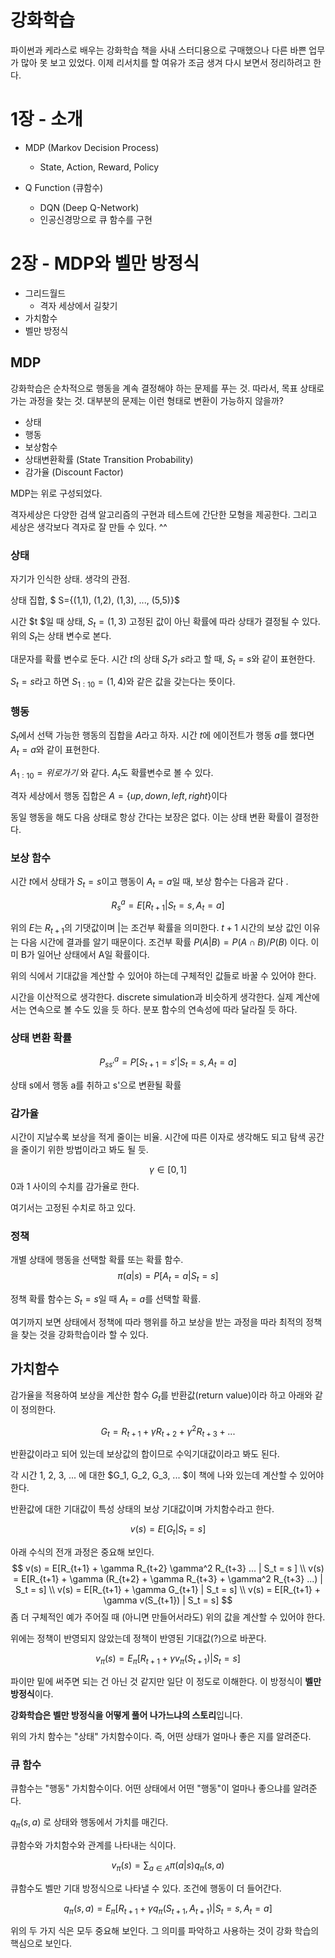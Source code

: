 # 강화학습 

파이썬과 케라스로 배우는 강화학습 책을 사내 스터디용으로 구매했으나 다른 바쁜 업무가 많아 못 보고 있었다. 이제 리서치를 할 여유가 조금 생겨 다시 보면서 정리하려고 한다. 

# 1장 - 소개

- MDP (Markov Decision Process) 

  - State, Action, Reward, Policy 

- Q Function (큐함수)

  - DQN (Deep Q-Network) 
  - 인공신경망으로 큐 함수를 구현




# 2장 - MDP와 벨만 방정식 

- 그리드월드 
  - 격자 세상에서 길찾기
- 가치함수 
- 벨만 방정식



## MDP

강화학습은 순차적으로 행동을 계속 결정해야 하는 문제를 푸는 것.  따라서, 목표 상태로 가는 과정을 찾는 것. 대부분의 문제는 이런 형태로 변환이 가능하지 않을까? 

- 상태
- 행동
- 보상함수
- 상태변환확률 (State Transition Probability)
- 감가율 (Discount Factor)

MDP는 위로 구성되었다. 

격자세상은 다양한 검색 알고리즘의 구현과 테스트에 간단한 모형을 제공한다. 그리고 세상은 생각보다 격자로 잘 만들 수 있다. ^^

### 상태 

자기가 인식한 상태. 생각의 관점. 

상태 집합, $ S=\{(1,1), (1,2), (1,3), ..., (5,5)\}$

시간 $t $일 때 상태, $S_t=(1,3)$
고정된 값이 아닌 확률에 따라 상태가 결정될 수 있다. 위의 $S_t$는 상태 변수로 본다. 

대문자를 확률 변수로 둔다. 시간 $t$의 상태 $S_t$가 $s$라고 할 때, $S_t=s$와 같이 표현한다. 

$S_t=s$라고 하면 $S_{1:10}=(1,4)$와 같은 값을 갖는다는 뜻이다. 

### 행동 

$S_t$에서 선택 가능한 행동의 집합을 $A$라고 하자. 시간 $t$에 에이전트가 행동 $a$를 했다면 $A_t=a$와 같이 표현한다. 

$A_{1:10}=위로 가기$ 와 같다. $A_t$도 확률변수로 볼 수 있다. 

격자 세상에서 행동 집합은 $A = \{up, down, left, right\}$이다 

동일 행동을 해도 다음 상태로 항상 간다는 보장은 없다. 이는 상태 변환 확률이 결정한다. 

### 보상 함수

시간 $t$에서 상태가 $S_t=s$이고 행동이 $A_t=a$일 때, 보상 함수는 다음과 같다 .

$$ R_s^a = E[R_{t+1}| S_t=s, A_t=a]$$

위의 $E$는 $R_{t+1}$의 기댓값이며 $|$는 조건부 확률을 의미한다. $t+1$ 시간의 보상 값인 이유는 다음 시간에 결과를 알기 때문이다. 조건부 확률 $P(A|B) = P(A \cap B) / P(B)$ 이다. 이미 B가 일어난 상태에서 A일 확률이다. 

위의 식에서 기대값을 계산할 수 있어야 하는데 구체적인 값들로 바꿀 수 있어야 한다. 

시간을 이산적으로 생각한다. discrete simulation과 비슷하게 생각한다. 실제 계산에서는 연속으로 볼 수도 있을 듯 하다. 분포 함수의 연속성에 따라 달라질 듯 하다. 

### 상태 변환 확률

$$P_{ss'}^a = P[S_{t+1}=s' | S_t=s, A_t=a]$$  

상태 s에서 행동 a를 취하고 s'으로 변환될 확률 

### 감가율

시간이 지날수록 보상을 적게 줄이는 비율. 시간에 따른 이자로 생각해도 되고 탐색 공간을 줄이기 위한 방법이라고 봐도 될 듯. 

$$\gamma \in [0, 1]$$ 0과 1 사이의 수치를 감가율로 한다. 

여기서는 고정된 수치로 하고 있다. 

### 정책 

개별 상태에 행동을 선택할 확률 또는 확률 함수. 
$$ \pi (a | s) = P[A_t=a | S_t=s]$$

정책 확률 함수는 $S_t=s$일 때 $A_t=a$를 선택할 확률. 



여기까지 보면 상태에서 정책에 따라 행위를 하고 보상을 받는 과정을 따라 최적의 정책을 찾는 것을 강화학습이라 할 수 있다. 

## 가치함수 

감가율을 적용하여 보상을 계산한 함수 $G_t$를 반환값(return value)이라 하고 아래와 같이 정의한다. 

$$ G_t = R_{t+1} + \gamma R_{t+2} + \gamma^2 R_{t+3} + ... $$ 

반환값이라고 되어 있는데 보상값의 합이므로 수익기대값이라고 봐도 된다. 

각 시간 1, 2, 3, ... 에 대한 $G_1, G_2, G_3, ... $이 책에 나와 있는데 계산할 수 있어야 한다. 

반환값에 대한 기대값이 특성 상태의 보상 기대값이며 가치함수라고 한다. 

$$ v(s) = E[G_t | S_t=s]$$

아래 수식의 전개 과정은 중요해 보인다. 
$$
v(s) = E[R_{t+1} + \gamma R_{t+2} \gamma^2 R_{t+3} ... | S_t = s ]
\\
v(s) = E[R_{t+1} + \gamma (R_{t+2} + \gamma R_{t+3} + \gamma^2 R_{t+3} ...) | S_t = s]
\\
v(s) = E[R_{t+1} + \gamma G_{t+1} | S_t = s]
\\
v(s) = E[R_{t+1} + \gamma v(S_{t+1}) | S_t = s]
$$
좀 더 구체적인 예가 주어질 때 (아니면 만들어서라도) 위의 값을 계산할 수 있어야 한다. 

위에는 정책이 반영되지 않았는데 정책이 반영된 기대값(?)으로 바꾼다. 

$$ v_{\pi}(s) = E_\pi[R_{t+1} + \gamma v_{\pi}(S_{t+1})|S_t = s]$$

파이만 밑에 써주면 되는 건 아닌 것 같지만 일단 이 정도로 이해한다. 이 방정식이 **벨만 방정식**이다. 

**강화학습은 벨만 방정식을 어떻게 풀어 나가느냐의 스토리**입니다. 

위의 가치 함수는 "상태" 가치함수이다. 즉, 어떤 상태가 얼마나 좋은 지를 알려준다. 

### 큐 함수 

큐함수는 "행동" 가치함수이다. 어떤 상태에서 어떤 "행동"이 얼마나 좋으냐를 알려준다. 

$q_{\pi}(s, a)$ 로 상태와 행동에서 가치를 매긴다. 

큐함수와 가치함수와 관계를 나타내는 식이다. 

$$ v_{\pi}(s) = \sum_{a \in A} \pi(a|s) q_{\pi}(s, a)$$ 

큐함수도 벨만 기대 방정식으로 나타낼 수 있다. 조건에 행동이 더 들어간다. 

$$ q_{\pi}(s, a) = E_\pi [R_{t+1} + \gamma q_\pi (S_{t+1}, A_{t+1}) | S_t = s, A_t = a]$$  



위의 두 가지 식은 모두 중요해 보인다. 그 의미를 파악하고 사용하는 것이 강화 학습의 핵심으로 보인다. 



